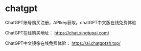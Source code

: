 # chatgpt
ChatGPT账号购买注册，APIkey获取，chatGPT中文版在线免费体验

ChatGPT在线购买地址：
https://chat.xingtupai.com/

ChatGPT中文镜像在线免费体验：
https://ai.chatgptzh.top/
